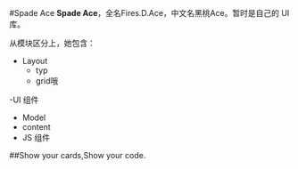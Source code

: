 #Spade Ace
**Spade Ace**，全名Fires.D.Ace，中文名黑桃Ace。暂时是自己的 UI 库。
<!--旨在建立稳定、简洁、兼容、适用的前端框架。兼容 Mac/Windows 下的 IE6+ / Firefox / Google Chrome 浏览器。
    Ace 的目标是构建一套适合同花顺的前端解决方案,达到前端页面模块化、组件化，为前端开发提供有力的工具，我希望这是一张黑桃A的底牌。
 -->


从模块区分上，她包含： 
<!-- Typography -->
- Layout
    - typ
    - grid哦

-UI 组件
- Model
- content
- JS 组件
<!--第一次使用 Ace？请看  Getting Start →
    如在使用上遇到任何问题，请通过电子邮件或者飞信联系 →

    - Email:zhangrunke@myhexin.com
    - feixin:1847070115-->


##Show your cards,Show your code.